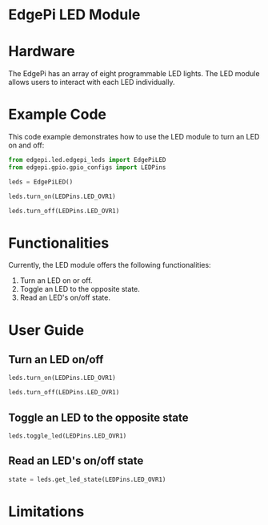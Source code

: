 # EdgePi LED Module

# Hardware

The EdgePi has an array of eight programmable LED lights. The LED module allows users to interact with each LED individually.

# Example Code
This code example demonstrates how to use the LED module to turn an LED on and off:
```python
from edgepi.led.edgepi_leds import EdgePiLED
from edgepi.gpio.gpio_configs import LEDPins

leds = EdgePiLED()

leds.turn_on(LEDPins.LED_OVR1)

leds.turn_off(LEDPins.LED_OVR1)
```

# Functionalities

Currently, the LED module offers the following functionalities:
1. Turn an LED on or off.
2. Toggle an LED to the opposite state.
3. Read an LED's on/off state.

# User Guide

## Turn an LED on/off
```python
leds.turn_on(LEDPins.LED_OVR1)

leds.turn_off(LEDPins.LED_OVR1)
```

## Toggle an LED to the opposite state
```python
leds.toggle_led(LEDPins.LED_OVR1)
```

## Read an LED's on/off state
```python
state = leds.get_led_state(LEDPins.LED_OVR1)
```

# Limitations
